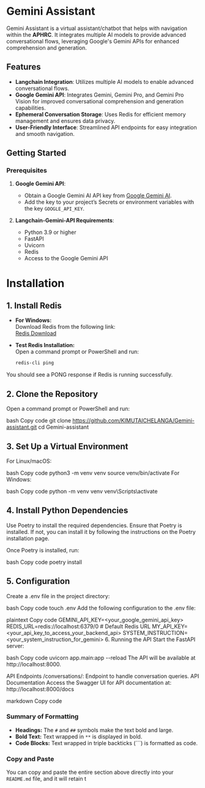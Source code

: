 # Gemini Assistant

Gemini Assistant is a virtual assistant/chatbot that helps with navigation within the **APHRC**. It integrates multiple AI models to provide advanced conversational flows, leveraging Google's Gemini APIs for enhanced comprehension and generation.

## Features

- **Langchain Integration**: Utilizes multiple AI models to enable advanced conversational flows.
- **Google Gemini API**: Integrates Gemini, Gemini Pro, and Gemini Pro Vision for improved conversational comprehension and generation capabilities.
- **Ephemeral Conversation Storage**: Uses Redis for efficient memory management and ensures data privacy.
- **User-Friendly Interface**: Streamlined API endpoints for easy integration and smooth navigation.

## Getting Started

### Prerequisites

1. **Google Gemini API**:
   - Obtain a Google Gemini AI API key from [Google Gemini AI](https://cloud.google.com/gemini).
   - Add the key to your project’s Secrets or environment variables with the key `GOOGLE_API_KEY`.

2. **Langchain-Gemini-API Requirements**:
   - Python 3.9 or higher
   - FastAPI
   - Uvicorn
   - Redis
   - Access to the Google Gemini API

# **Installation**

## **1. Install Redis**

- **For Windows:**  
  Download Redis from the following link:  
  [Redis Download](https://github.com/microsoftarchive/redis/releases)

- **Test Redis Installation:**  
  Open a command prompt or PowerShell and run:  
  ```bash
  redis-cli ping
You should see a PONG response if Redis is running successfully.

## **2. Clone the Repository**

Open a command prompt or PowerShell and run:

bash
Copy code
git clone https://github.com/KIMUTAICHELANGA/Gemini-assistant.git
cd Gemini-assistant
## **3. Set Up a Virtual Environment**

For Linux/macOS:

bash
Copy code
python3 -m venv venv
source venv/bin/activate
For Windows:

bash
Copy code
python -m venv venv
venv\Scripts\activate
## **4. Install Python Dependencies**

Use Poetry to install the required dependencies. Ensure that Poetry is installed. If not, you can install it by following the instructions on the Poetry installation page.

Once Poetry is installed, run:

bash
Copy code
poetry install
## **5. Configuration**

Create a .env file in the project directory:

bash
Copy code
touch .env
Add the following configuration to the .env file:

plaintext
Copy code
GEMINI_API_KEY=<your_google_gemini_api_key> 
REDIS_URL=redis://localhost:6379/0 # Default Redis URL 
MY_API_KEY=<your_api_key_to_access_your_backend_api> 
SYSTEM_INSTRUCTION=<your_system_instruction_for_gemini>
6. Running the API
Start the FastAPI server:

bash
Copy code
uvicorn app.main:app --reload
The API will be available at http://localhost:8000.

API Endpoints
/conversations/: Endpoint to handle conversation queries.
API Documentation
Access the Swagger UI for API documentation at:
http://localhost:8000/docs

markdown
Copy code

### Summary of Formatting

- **Headings:** The `#` and `##` symbols make the text bold and large.
- **Bold Text:** Text wrapped in `**` is displayed in bold.
- **Code Blocks:** Text wrapped in triple backticks (```) is formatted as code.

### Copy and Paste

You can copy and paste the entire section above directly into your `README.md` file, and it will retain t
